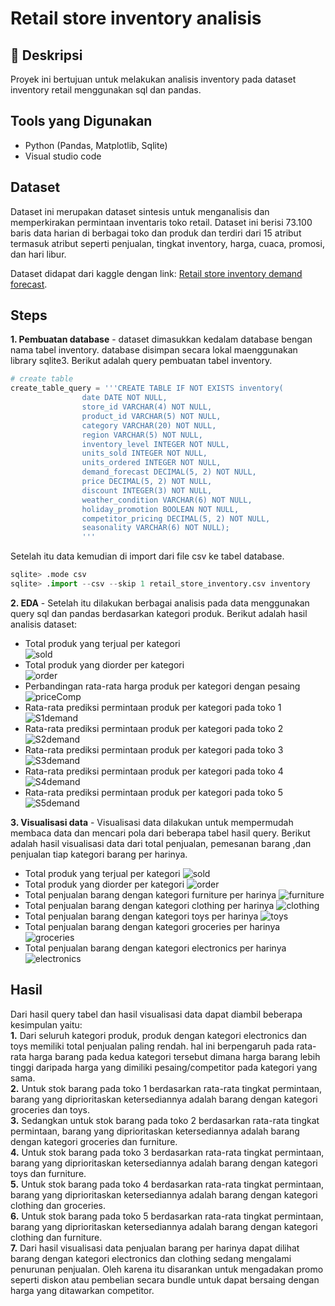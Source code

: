 # Retail store inventory analisis

## 📌 Deskripsi  
Proyek ini bertujuan untuk melakukan analisis inventory pada dataset inventory retail menggunakan sql dan pandas.  

## Tools yang Digunakan  
- Python (Pandas, Matplotlib, Sqlite)  
- Visual studio code

## Dataset  
Dataset ini merupakan dataset sintesis untuk menganalisis dan memperkirakan permintaan inventaris toko retail. Dataset ini berisi 73.100 baris data harian di berbagai toko dan produk dan terdiri dari 15 atribut termasuk atribut seperti penjualan, tingkat inventory, harga, cuaca, promosi, dan hari libur.

Dataset didapat dari kaggle dengan link: [Retail store inventory demand forecast](https://www.kaggle.com/datasets/anirudhchauhan/retail-store-inventory-forecasting-dataset).  

## Steps
**1. Pembuatan database** -  dataset dimasukkan kedalam database bengan nama tabel inventory. database disimpan secara lokal maenggunakan library sqlite3. Berikut adalah query pembuatan tabel inventory.
```python
# create table
create_table_query = '''CREATE TABLE IF NOT EXISTS inventory(
                date DATE NOT NULL,
                store_id VARCHAR(4) NOT NULL,
                product_id VARCHAR(5) NOT NULL,
                category VARCHAR(20) NOT NULL,
                region VARCHAR(5) NOT NULL,
                inventory_level INTEGER NOT NULL,
                units_sold INTEGER NOT NULL,
                units_ordered INTEGER NOT NULL,
                demand_forecast DECIMAL(5, 2) NOT NULL,
                price DECIMAL(5, 2) NOT NULL,
                discount INTEGER(3) NOT NULL,
                weather_condition VARCHAR(6) NOT NULL,
                holiday_promotion BOOLEAN NOT NULL,
                competitor_pricing DECIMAL(5, 2) NOT NULL,
                seasonality VARCHAR(6) NOT NULL);
                '''
```
Setelah itu data kemudian di import dari file csv ke tabel database.
```python
sqlite> .mode csv
sqlite> .import --csv --skip 1 retail_store_inventory.csv inventory
```

**2. EDA** -  Setelah itu dilakukan berbagai analisis pada data menggunakan query sql dan pandas berdasarkan kategori produk. Berikut adalah hasil analisis dataset:
* Total produk yang terjual per kategori  
![sold](https://github.com/user-attachments/assets/9dddfd1e-21c2-4985-8111-0781dbf50a88)
* Total produk yang diorder per kategori  
![order](https://github.com/user-attachments/assets/bff06e2c-c9d1-400e-bb5b-19fc5546352c)
* Perbandingan rata-rata harga produk per kategori dengan pesaing  
![priceComp](https://github.com/user-attachments/assets/9b617e83-4ffe-4d1d-9377-0c39831537c6)
* Rata-rata prediksi permintaan produk per kategori pada toko 1  
![S1demand](https://github.com/user-attachments/assets/d5a704db-885a-418a-b17d-9f3f9387a6c6)
* Rata-rata prediksi permintaan produk per kategori pada toko 2  
![S2demand](https://github.com/user-attachments/assets/ae6077a7-5051-4ed6-848c-bc03d9921dee)
* Rata-rata prediksi permintaan produk per kategori pada toko 3  
![S3demand](https://github.com/user-attachments/assets/cb578bff-70ce-498a-a054-8451f28d20cd)
* Rata-rata prediksi permintaan produk per kategori pada toko 4  
![S4demand](https://github.com/user-attachments/assets/081a3760-ba4a-44ba-a883-87d5808c1c65)
* Rata-rata prediksi permintaan produk per kategori pada toko 5  
![S5demand](https://github.com/user-attachments/assets/016e731f-e634-4f07-a140-0f7026546237)

**3. Visualisasi data** - Visualisasi data dilakukan untuk mempermudah membaca data dan mencari pola dari beberapa tabel hasil query. Berikut adalah hasil visualisasi data dari total penjualan, pemesanan barang ,dan penjualan tiap kategori barang per harinya.
* Total produk yang terjual per kategori
![sold](https://github.com/user-attachments/assets/ad008183-4bdb-4d1f-b036-cca4ac0ee83e)
* Total produk yang diorder per kategori
![order](https://github.com/user-attachments/assets/f65753f5-cf26-4f2d-a12f-dfb96a5f6f82)
* Total penjualan barang dengan kategori furniture per harinya
![furniture](https://github.com/user-attachments/assets/42762576-2a62-4120-bb2b-c8d401aea0f8)
* Total penjualan barang dengan kategori clothing per harinya
![clothing](https://github.com/user-attachments/assets/8e6e7fd6-c7a3-41a2-a838-7ded079071a2)
* Total penjualan barang dengan kategori toys per harinya
![toys](https://github.com/user-attachments/assets/f6810727-6d6b-4094-b41a-4564bce5897e)
* Total penjualan barang dengan kategori groceries per harinya
![groceries](https://github.com/user-attachments/assets/1e6bf6cb-2217-48f1-a649-88b34ffb293b)
* Total penjualan barang dengan kategori electronics per harinya
![electronics](https://github.com/user-attachments/assets/6d0fe888-a4e0-4ef2-97e1-66ae33ea8fef)

## Hasil  
Dari hasil query tabel dan hasil visualisasi data dapat diambil beberapa kesimpulan yaitu:  
**1.** Dari seluruh kategori produk, produk dengan kategori electronics dan toys memiliki total penjualan paling rendah. hal ini berpengaruh pada rata-rata harga barang pada kedua  kategori tersebut dimana harga barang lebih tinggi daripada harga yang dimiliki pesaing/competitor pada kategori yang sama.  
**2.** Untuk stok barang pada toko 1 berdasarkan rata-rata tingkat permintaan, barang yang diprioritaskan ketersediannya adalah barang dengan kategori groceries dan toys.   
**3.** Sedangkan untuk stok barang pada toko 2 berdasarkan rata-rata tingkat permintaan, barang yang diprioritaskan ketersediannya adalah barang dengan kategori groceries dan furniture.  
**4.** Untuk stok barang pada toko 3 berdasarkan rata-rata tingkat permintaan, barang yang diprioritaskan ketersediannya adalah barang dengan kategori toys dan furniture.  
**5.** Untuk stok barang pada toko 4 berdasarkan rata-rata tingkat permintaan, barang yang diprioritaskan ketersediannya adalah barang dengan kategori clothing dan groceries.  
**6.** Untuk stok barang pada toko 5 berdasarkan rata-rata tingkat permintaan, barang yang diprioritaskan ketersediannya adalah barang dengan kategori clothing dan furniture.  
**7.** Dari hasil visualisasi data penjualan barang per harinya dapat dilihat barang dengan kategori electronics dan clothing sedang mengalami penurunan penjualan. Oleh karena itu disarankan untuk mengadakan promo seperti diskon atau pembelian secara bundle untuk dapat bersaing dengan harga yang ditawarkan competitor.  

  